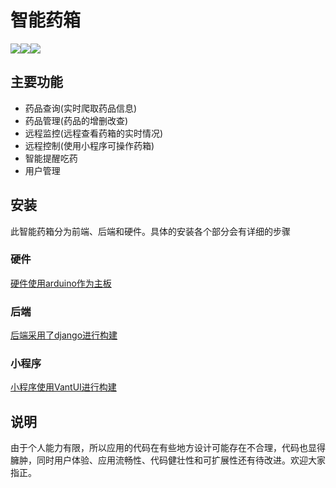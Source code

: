 # 智能药箱

![](https://img.shields.io/badge/language-python-blue)![](https://img.shields.io/badge/version-v1.0.0-success)![](https://img.shields.io/badge/license-MIT-ff63b4)

## 主要功能

- 药品查询(实时爬取药品信息)
- 药品管理(药品的增删改查)
- 远程监控(远程查看药箱的实时情况)
- 远程控制(使用小程序可操作药箱)
- 智能提醒吃药
- 用户管理



## 安装

此智能药箱分为前端、后端和硬件。具体的安装各个部分会有详细的步骤

### 硬件

[硬件使用arduino作为主板](https://github.com/2943102883/smart_medical/tree/main/%E7%A1%AC%E4%BB%B6)

### 后端

[后端采用了django进行构建](https://github.com/2943102883/smart_medical/tree/main/%E5%90%8E%E7%AB%AF)

### 小程序

[小程序使用VantUI进行构建](https://github.com/2943102883/smart_medical/tree/main/%E5%B0%8F%E7%A8%8B%E5%BA%8F/demo)









## 说明

由于个人能力有限，所以应用的代码在有些地方设计可能存在不合理，代码也显得臃肿，同时用户体验、应用流畅性、代码健壮性和可扩展性还有待改进。欢迎大家指正。
